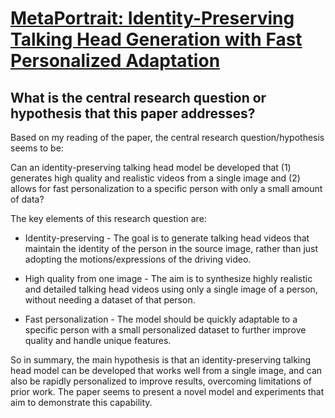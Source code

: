 # [MetaPortrait: Identity-Preserving Talking Head Generation with Fast   Personalized Adaptation](https://arxiv.org/abs/2212.08062)

## What is the central research question or hypothesis that this paper addresses?

 Based on my reading of the paper, the central research question/hypothesis seems to be:

Can an identity-preserving talking head model be developed that (1) generates high quality and realistic videos from a single image and (2) allows for fast personalization to a specific person with only a small amount of data?

The key elements of this research question are:

- Identity-preserving - The goal is to generate talking head videos that maintain the identity of the person in the source image, rather than just adopting the motions/expressions of the driving video. 

- High quality from one image - The aim is to synthesize highly realistic and detailed talking head videos using only a single image of a person, without needing a dataset of that person.

- Fast personalization - The model should be quickly adaptable to a specific person with a small personalized dataset to further improve quality and handle unique features.

So in summary, the main hypothesis is that an identity-preserving talking head model can be developed that works well from a single image, and can also be rapidly personalized to improve results, overcoming limitations of prior work. The paper seems to present a novel model and experiments that aim to demonstrate this capability.
